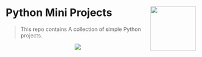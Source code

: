 # Python Mini Projects <img src="https://i.pinimg.com/originals/d8/5d/f0/d85df08df1212c0f8b219e779c5ebc46.gif" align="right" width="120" />

 > This repo contains A collection of simple Python projects.
 
 </p>
<p align="center">
	<img src="https://forthebadge.com/images/badges/made-with-python.svg">
	</p>
  

  
  
